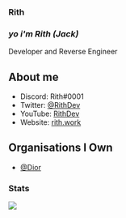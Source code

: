 ### Rith

### ***yo i'm Rith (Jack)***

Developer and Reverse Engineer

## About me

- Discord: Rith#0001
- Twitter: [@RithDev](https://twitter.com/RithDev)
- YouTube: [RithDev](https://youtube.com/RithDev)
- Website: [rith.work](https://rith.work)

## Organisations I Own

- [@Dior](https://github.com/DiorOfficial)

### Stats
<a href="#"><img src="https://github-readme-stats.vercel.app/api?username=RithDev&show_icons=true&count_private=true&include_all_commits=true&hide_title=true&hide_border=true&hide_rank=true&theme=chartreuse-dark&bg_color=0D1117"/></a><br>

